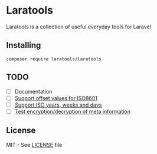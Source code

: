 # Laratools

Laratools is a collection of useful everyday tools for Laravel

## Installing

```
composer require laratools/laratools
```

## TODO

- [ ] Documentation
- [ ] [Support offset values for ISO8601](https://github.com/laratools/laratools/issues/1)
- [ ] [Support ISO years, weeks and days](https://github.com/laratools/laratools/issues/2)
- [ ] [Test encryption/decryption of meta information](https://github.com/laratools/laratools/issues/3)

## License

MIT - See [LICENSE][license] file

[license]: LICENSE
